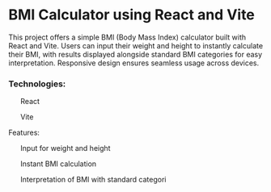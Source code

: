 
<h1>BMI Calculator using React and Vite</h1>

<p>This project offers a simple BMI (Body Mass Index) calculator built with React and Vite. Users can input their weight and height to instantly calculate their BMI, with results displayed alongside standard BMI categories for easy interpretation. Responsive design ensures seamless usage across devices.</p>
<h3>Technologies:</h3>

<ul>React</ul>
<ul>Vite</ul
  
<h3>Features:</h3>

<ul>Input for weight and height</ul>
<ul>Instant BMI calculation</ul>
<ul> Interpretation of BMI with standard categori</ul>
